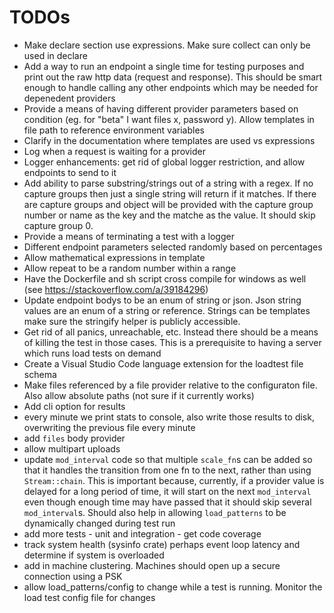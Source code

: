# TODOs
- Make declare section use expressions. Make sure collect can only be used in declare
- Add a way to run an endpoint a single time for testing purposes and print out the raw http data (request and response). This should be smart enough to handle calling any other endpoints which may be needed for depenedent providers
- Provide a means of having different provider parameters based on condition (eg. for "beta" I want files x, password y). Allow templates in file path to reference environment variables
- Clarify in the documentation where templates are used vs expressions
- Log when a request is waiting for a provider
- Logger enhancements: get rid of global logger restriction, and allow endpoints to send to it
- Add ability to parse substring/strings out of a string with a regex. If no capture groups then just a single string will return if it matches. If there are capture groups and object will be provided with the capture group number or name as the key and the matche as the value. It should skip capture group 0.
- Provide a means of terminating a test with a logger
- Different endpoint parameters selected randomly based on percentages
- Allow mathematical expressions in template
- Allow repeat to be a random number within a range
- Have the Dockerfile and sh script cross compile for windows as well (see https://stackoverflow.com/a/39184296)
- Update endpoint bodys to be an enum of string or json. Json string values are an enum of a string or reference. Strings can be templates make sure the stringify helper is publicly accessible.
- Get rid of all panics, unreachable, etc. Instead there should be a means of killing the test in those cases. This is a prerequisite to having a server which runs load tests on demand
- Create a Visual Studio Code language extension for the loadtest file schema
- Make files referenced by a file provider relative to the configuraton file. Also allow absolute paths (not sure if it currently works)
- Add cli option for results
- every minute we print stats to console, also write those results to disk, overwriting the previous file every minute
- add `files` body provider
- allow multipart uploads
- update `mod_interval` code so that multiple `scale_fn`s can be added so that it handles the transition from one fn to the next, rather than using `Stream::chain`. This is important because, currently, if a provider value is delayed for a long period of time, it will start on the next `mod_interval` even though enough time may have passed that it should skip several `mod_interval`s. Should also help in allowing `load_patterns` to be dynamically changed during test run
- add more tests - unit and integration - get code coverage
- track system health (sysinfo crate) perhaps event loop latency and determine if system is overloaded
- add in machine clustering. Machines should open up a secure connection using a PSK
- allow load_patterns/config to change while a test is running. Monitor the load test config file for changes